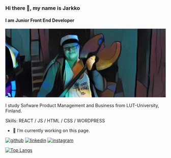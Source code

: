 ### Hi there 👋, my name is Jarkko
#### I am Junior Front End Developer
![I am Junior Front End Developer](https://github.com/Jarkk0/Jarkk0/blob/main/JarkkoPiccc.png)

I study Sofware Product Management and Business from LUT-University, Finland. 

Skills: REACT / JS / HTML / CSS / WORDPRESS

- 🔭 I’m currently working on this page. 


[<img src='https://cdn.jsdelivr.net/npm/simple-icons@3.0.1/icons/github.svg' alt='github' height='40'>](https://github.com/Jarkk0)  [<img src='https://cdn.jsdelivr.net/npm/simple-icons@3.0.1/icons/linkedin.svg' alt='linkedin' height='40'>](https://www.linkedin.com/in/jarkko-peltonen/)  [<img src='https://cdn.jsdelivr.net/npm/simple-icons@3.0.1/icons/instagram.svg' alt='instagram' height='40'>](https://www.instagram.com/jarkkopeltonen/)  

[![Top Langs](https://github-readme-stats.vercel.app/api/top-langs/?username=Jarkk0)](https://github.com/anuraghazra/github-readme-stats)



<!--
**Jarkk0/Jarkk0** is a ✨ _special_ ✨ repository because its `README.md` (this file) appears on your GitHub profile.

Here are some ideas to get you started:

- 🔭 I’m currently working on ...
- 🌱 I’m currently learning ...
- 👯 I’m looking to collaborate on ...
- 🤔 I’m looking for help with ...
- 💬 Ask me about ...
- 📫 How to reach me: ...
- 😄 Pronouns: ...
- ⚡ Fun fact: ...
-->
